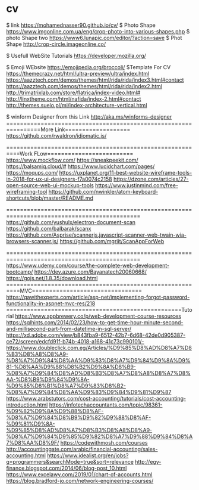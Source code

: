 # cv
$ link https://mohamednasser90.github.io/cv/
$ Photo Shape https://www.imgonline.com.ua/eng/crop-photo-into-various-shapes.php
$ photo Shape two https://www6.lunapic.com/editor/?action=save
$ Phot Shape http://crop-circle.imageonline.co/


$ Usefull WebSite Tutorials
https://developer.mozilla.org/

$ Emoji WEbsite
https://emojipedia.org/broccoli/
$Template For CV
https://themecrazy.net/html/ultra-preview/ultra/index.html
https://aazztech.com/demos/themes/html/rida/rida/index3.html#contact
https://aazztech.com/demos/themes/html/rida/rida/index2.html
http://trimatrixlab.com/store/flatrica/index-video.html#
http://linxtheme.com/html/nafida/index-2.html#contact
http://themes.suelo.pl/mi/index-architecture-vertical.html


$ winform Designer  from this Link
http://aka.ms/winforms-designer
================================================================More Link===================
https://github.com/rwaldron/idiomatic.js/

==========================================================Work FLow=========================
https://www.mockflow.com/
https://sneakpeekit.com/
https://balsamiq.cloud/#
https://www.lucidchart.com/pages/
https://moqups.com/
https://uxplanet.org/11-best-website-wireframe-tools-in-2018-for-ux-ui-designers-f7a0074c2158
https://dzone.com/articles/27-open-source-web-ui-mockup-tools
https://www.justinmind.com/free-wireframing-tool
https://github.com/nwinkler/atom-keyboard-shortcuts/blob/master/README.md

=============================================================================================
https://github.com/yushulx/electron-document-scan
https://github.com/balbarak/scanx
https://github.com/Asprise/scannerjs.javascript-scanner-web-twain-wia-browsers-scanner.js/
https://github.com/mgriit/ScanAppForWeb

=============================================================================================
https://www.udemy.com/course/the-complete-web-development-bootcamp/
https://dev.azure.com/Bayanatech20060668/
https://gojs.net/1.8.35/download.html
==========================================================MVC================================
https://qawithexperts.com/article/asp-net/implementing-forgot-password-functionality-in-aspnet-mvc-res/218
===================================================Tutorial
https://www.appbrewery.co/p/web-development-course-resources
https://sqlhints.com/2014/02/23/how-to-get-time-hour-minute-second-and-millisecond-part-from-datetime-in-sql-server/
https://xd.adobe.com/view/b843fba9-6512-42b7-6d68-42de0d905387-ce72/screen/edcfd91f-b74b-4018-a168-41c73c990101/-
https://www.doubleclick.com.eg/Articles/%D9%85%D8%AD%D8%A7%D8%B3%D8%A8%D8%A9-%D8%A7%D9%84%D8%AA%D9%83%D8%A7%D9%84%D9%8A%D9%81-%D8%AA%D9%88%D8%B2%D9%8A%D8%B9-%D8%A7%D9%84%D8%AD%D8%B3%D8%A7%D8%A8%D8%A7%D8%AA-%D8%B9%D9%84%D9%8A-%D9%85%D8%B1%D8%A7%D9%83%D8%B2-%D8%A7%D9%84%D8%AA%D9%83%D9%84%D9%81%D9%87
https://www.arabstutors.com/cost-accounting/tutorials/cost-accounting-introduction.html
https://infotechaccountants.com/topic/98361-%D9%82%D9%8A%D9%88%D8%AF-%D8%A7%D9%84%D8%B9%D9%82%D9%88%D8%AF-%D9%81%D9%8A-%D9%85%D8%AD%D8%A7%D8%B3%D8%A8%D8%A9-%D8%A7%D9%84%D9%85%D9%82%D8%A7%D9%88%D9%84%D8%A7%D8%AA%D8%9F/
https://codewithmosh.com/courses
http://accountinggate.com/arabic/financial-accounting/sales-accounting.html
https://www.idealist.org/en/jobs?q=programmers&searchMode=true&sort=relevance
http://egy-finance.blogspot.com/2014/06/blog-post_10.html
https://www.excelawy.com/2019/01/chart-of-accounts.html
https://blog.bradford-jo.com/network-engineering-courses/




